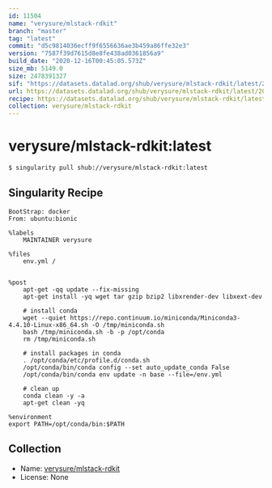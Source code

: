 ```yaml
---
id: 11504
name: "verysure/mlstack-rdkit"
branch: "master"
tag: "latest"
commit: "d5c9814036ecff9f6556636ae3b459a86ffe32e3"
version: "7587f39d7615d8e8fe438ad0361856a9"
build_date: "2020-12-16T00:45:05.573Z"
size_mb: 5149.0
size: 2478391327
sif: "https://datasets.datalad.org/shub/verysure/mlstack-rdkit/latest/2020-12-16-d5c98140-7587f39d/7587f39d7615d8e8fe438ad0361856a9.sif"
url: https://datasets.datalad.org/shub/verysure/mlstack-rdkit/latest/2020-12-16-d5c98140-7587f39d/
recipe: https://datasets.datalad.org/shub/verysure/mlstack-rdkit/latest/2020-12-16-d5c98140-7587f39d/Singularity
collection: verysure/mlstack-rdkit
---
```


# verysure/mlstack-rdkit:latest

```bash
$ singularity pull shub://verysure/mlstack-rdkit:latest
```

## Singularity Recipe

```singularity
BootStrap: docker
From: ubuntu:bionic

%labels
    MAINTAINER verysure

%files
    env.yml /


%post
    apt-get -qq update --fix-missing 
    apt-get install -yq wget tar gzip bzip2 libxrender-dev libxext-dev

    # install conda
    wget --quiet https://repo.continuum.io/miniconda/Miniconda3-4.4.10-Linux-x86_64.sh -O /tmp/miniconda.sh
    bash /tmp/miniconda.sh -b -p /opt/conda
    rm /tmp/miniconda.sh

    # install packages in conda
    . /opt/conda/etc/profile.d/conda.sh
    /opt/conda/bin/conda config --set auto_update_conda False
    /opt/conda/bin/conda env update -n base --file=/env.yml

    # clean up
    conda clean -y -a
    apt-get clean -yq

%environment
export PATH=/opt/conda/bin:$PATH
```

## Collection

 - Name: [verysure/mlstack-rdkit](https://github.com/verysure/mlstack-rdkit)
 - License: None

